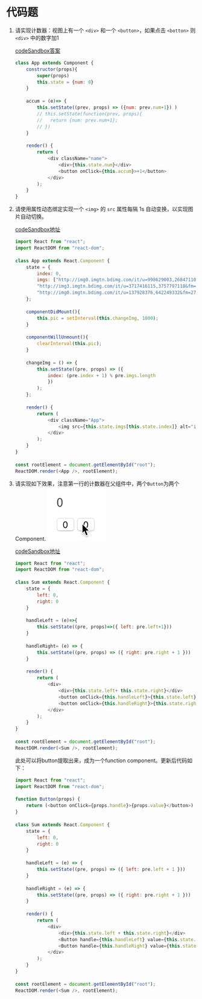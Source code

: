 # 代码题

1. 请实现计数器：视图上有一个 `<div>` 和一个 `<button>`，如果点击 `<botton>` 则 `<div>` 中的数字加1

	[codeSandbox答案](https://codesandbox.io/s/rllvr5zrrn "codeSandbox答案")

	```javascript
	class App extends Component {
		constructor(props){
			super(props)
			this.state = {num: 0}
		}

		accum = (e)=> {
			this.setState((prev, props) => ({num: prev.num+1}) )
			// this.setState(function(prev, props){
			//   return {num: prev.num+1};
			// })
		}

		render() {
			return (
				<div className="name">
					<div>{this.state.num}</div>
					<button onClick={this.accum}>+1</button>
				</div>
			);
		}
	}
	```

2. 请使用属性动态绑定实现一个 `<img>` 的 `src` 属性每隔 1s 自动变换，以实现图片自动切换。

	[codeSandbox地址](https://codesandbox.io/s/qxovjq0l76 "codeSandbox地址")

	```javascript
	import React from "react";
	import ReactDOM from "react-dom";

	class App extends React.Component {
		state = {
			index: 0,
			imgs: ["http://img0.imgtn.bdimg.com/it/u=998629003,2684711033&fm=27&gp=0.jpg",
			"http://img3.imgtn.bdimg.com/it/u=3717416115,3757797118&fm=27&gp=0.jpg",
			"http://img0.imgtn.bdimg.com/it/u=137928376,642249332&fm=27&gp=0.jpg"]
		};

		componentDidMount(){
			this.pic = setInterval(this.changeImg, 1000);
		}
		
		componentWillUnmount(){
			clearInterval(this.pic);
		}

		changeImg = () => {
			this.setState((pre, props) => ({
				index: (pre.index + 1) % pre.imgs.length
				})
			);
		};

		render() {
			return (
				<div className="App">
					<img src={this.state.imgs[this.state.index]} alt="imgaes" />
				</div>
			);
		}
	}

	const rootElement = document.getElementById("root");
	ReactDOM.render(<App />, rootElement);
	```

3. 请实现如下效果，注意第一行的计数器在父组件中，两个`Button`为两个 Component. ![component-parent-child](./component-partent-child.gif)

	[codeSandbox地址](https://codesandbox.io/s/xl3qqx1pyp "codeSandbox地址")

	```javascript
	import React from "react";
	import ReactDOM from "react-dom";

	class Sum extends React.Component {
		state = {
			left: 0,
			right: 0
		}

		handleLeft = (e)=>{
			this.setState((pre, props)=>({ left: pre.left+1}))
		}

		handleRight= (e) => {
			this.setState((pre, props) => ({ right: pre.right + 1 }))
		}

		render() {
			return (
				<div>
					<div>{this.state.left+ this.state.right}</div>
					<button onClick={this.handleLeft}>{this.state.left}</button>
					<button onClick={this.handleRight}>{this.state.right}</button>
				</div>
			);
		}
	}

	const rootElement = document.getElementById("root");
	ReactDOM.render(<Sum />, rootElement);
	```

	此处可以将button提取出来，成为一个function component。更新后代码如下：
	
	```javascript
	import React from "react";
	import ReactDOM from "react-dom";

	function Button(props) {
		return (<button onClick={props.handle}>{props.value}</button>)
	}

	class Sum extends React.Component {
		state = {
			left: 0,
			right: 0
		}

		handleLeft = (e) => {
			this.setState((pre, props) => ({ left: pre.left + 1 }))
		}

		handleRight = (e) => {
			this.setState((pre, props) => ({ right: pre.right + 1 }))
		}

		render() {
			return (
				<div>
					<div>{this.state.left + this.state.right}</div>
					<Button handle={this.handleLeft} value={this.state.left}/>
					<Button handle={this.handleRight} value={this.state.right}/>
				</div>
			);
		}
	}

	const rootElement = document.getElementById("root");
	ReactDOM.render(<Sum />, rootElement);
	```


